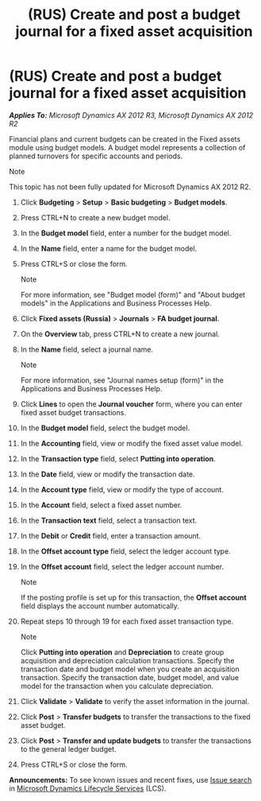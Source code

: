 ﻿---
title: (RUS) Create and post a budget journal for a fixed asset acquisition
TOCTitle: (RUS) Create and post a budget journal for a fixed asset acquisition
ms:assetid: e1039dc7-40d9-427c-90f5-2541b2abff96
ms:mtpsurl: https://technet.microsoft.com/en-us/library/JJ711710(v=AX.60)
ms:contentKeyID: 49388033
ms.date: 04/18/2014
mtps_version: v=AX.60
---

# (RUS) Create and post a budget journal for a fixed asset acquisition 


_**Applies To:** Microsoft Dynamics AX 2012 R3, Microsoft Dynamics AX 2012 R2_

Financial plans and current budgets can be created in the Fixed assets module using budget models. A budget model represents a collection of planned turnovers for specific accounts and periods.


> [!NOTE]
> <P>This topic has not been fully updated for Microsoft Dynamics AX 2012 R2.</P>



1.  Click **Budgeting** \> **Setup** \> **Basic budgeting** \> **Budget models**.

2.  Press CTRL+N to create a new budget model.

3.  In the **Budget model** field, enter a number for the budget model.

4.  In the **Name** field, enter a name for the budget model.

5.  Press CTRL+S or close the form.
    

    > [!NOTE]
    > <P>For more information, see "Budget model (form)" and "About budget models" in the Applications and Business Processes Help.</P>



6.  Click **Fixed assets (Russia)** \> **Journals** \> **FA budget journal**.

7.  On the **Overview** tab, press CTRL+N to create a new journal.

8.  In the **Name** field, select a journal name.
    

    > [!NOTE]
    > <P>For more information, see "Journal names setup (form)" in the Applications and Business Processes Help.</P>



9.  Click **Lines** to open the **Journal voucher** form, where you can enter fixed asset budget transactions.

10. In the **Budget model** field, select the budget model.

11. In the **Accounting** field, view or modify the fixed asset value model.

12. In the **Transaction type** field, select **Putting into operation**.

13. In the **Date** field, view or modify the transaction date.

14. In the **Account type** field, view or modify the type of account.

15. In the **Account** field, select a fixed asset number.

16. In the **Transaction text** field, select a transaction text.

17. In the **Debit** or **Credit** field, enter a transaction amount.

18. In the **Offset account type** field, select the ledger account type.

19. In the **Offset account** field, select the ledger account number.
    

    > [!NOTE]
    > <P>If the posting profile is set up for this transaction, the <STRONG>Offset account</STRONG> field displays the account number automatically.</P>



20. Repeat steps 10 through 19 for each fixed asset transaction type.
    

    > [!NOTE]
    > <P>Click <STRONG>Putting into operation</STRONG> and <STRONG>Depreciation</STRONG> to create group acquisition and depreciation calculation transactions. Specify the transaction date and budget model when you create an acquisition transaction. Specify the transaction date, budget model, and value model for the transaction when you calculate depreciation.</P>



21. Click **Validate** \> **Validate** to verify the asset information in the journal.

22. Click **Post** \> **Transfer budgets** to transfer the transactions to the fixed asset budget.

23. Click **Post** \> **Transfer and update budgets** to transfer the transactions to the general ledger budget.

24. Press CTRL+S or close the form.

  
**Announcements:** To see known issues and recent fixes, use [Issue search](http://go.microsoft.com/fwlink/?linkid=389258) in [Microsoft Dynamics Lifecycle Services](http://go.microsoft.com/fwlink/?linkid=306505) (LCS).

